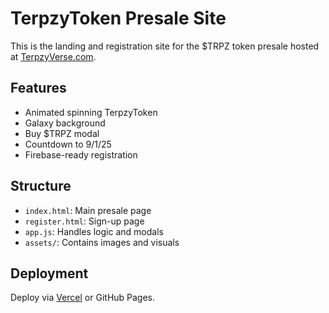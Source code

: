 # TerpzyToken Presale Site

This is the landing and registration site for the $TRPZ token presale hosted at [TerpzyVerse.com](https://terpzyverse.com).

## Features
- Animated spinning TerpzyToken
- Galaxy background
- Buy $TRPZ modal
- Countdown to 9/1/25
- Firebase-ready registration

## Structure
- `index.html`: Main presale page
- `register.html`: Sign-up page
- `app.js`: Handles logic and modals
- `assets/`: Contains images and visuals

## Deployment
Deploy via [Vercel](https://vercel.com/) or GitHub Pages.
